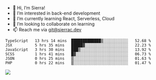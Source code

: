 - 👋 Hi, I’m Sierra!
- 👀 I’m interested in back-end development
- 🌱 I’m currently learning React, Serverless, Cloud
- 💞️ I’m looking to collaborate on learning
- 📫 Reach me via git@sierrac.dev

<!--START_SECTION:waka-->

```text
TypeScript   13 hrs 14 mins  █████████████▒░░░░░░░░░░░   52.68 %
JSX          5 hrs 35 mins   █████▓░░░░░░░░░░░░░░░░░░░   22.23 %
JavaScript   3 hrs 30 mins   ███▒░░░░░░░░░░░░░░░░░░░░░   13.92 %
SCSS         1 hrs 41 mins   █▓░░░░░░░░░░░░░░░░░░░░░░░   06.73 %
JSON         0 hrs 25 mins   ▒░░░░░░░░░░░░░░░░░░░░░░░░   01.63 %
PHP          0 hrs 22 mins   ▒░░░░░░░░░░░░░░░░░░░░░░░░   01.47 %
```

<!--END_SECTION:waka-->


![](https://hit.yhype.me/github/profile?user_id=7351311)

